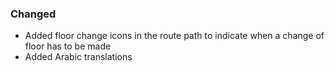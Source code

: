 ### Changed
- Added floor change icons in the route path to indicate when a change of floor has to be made
- Added Arabic translations